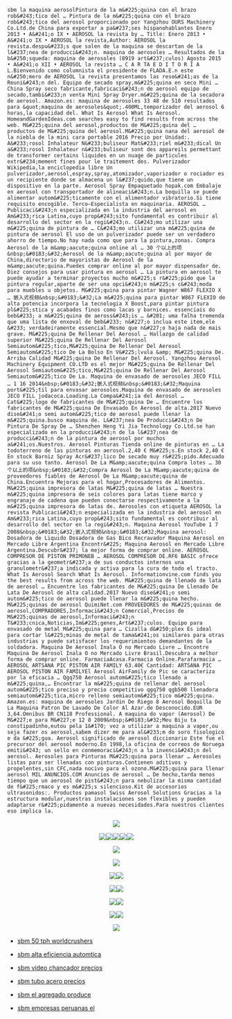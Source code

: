 
```
sbm la maquina aerosolPintura de la m&#225;quina con el brazo rob&#243;tico del … Pintura de la m&#225;quina con el brazo rob&#243;tico del aerosol proporcionado por Yangzhou OURS Machinery Co.Ltd.de China para exportar a pa&#237;ses hispanohablantes Enero 2013 • A&#241;o IX • AEROSOL la revista by … Title: Enero 2013 • A&#241;o IX • AEROSOL la revista,Author: AEROSOL la revista.despu&#233;s que salen de la maquina se descartan de la l&#237;nea de producci&#243;n. maquina de aerosoles … Resultados de la b&#250;squeda: maquina de aerosoles (8919 art&#237;culos) Agosto 2015 • A&#241;o XII • AEROSOL la revista … C A R TA E D I T O R I A L.Bienvenido como columnista el presidente de FLADA.E.n este n&#250;mero de AEROSOL la revista presentamos las rese&#241;as de la Reuni&#243;n del. Equipo de secado spray,m&#225;quina en seco Mini … China Spray seco fabricante,fabricaci&#243;n de aerosol equipo de secado,tambi&#233;n venta Mini Spray Dryer.m&#225;quina de la secadora de aerosol. Amazon.es: maquina de aerosoles 33 48 de 510 resultados para &quot;maquina de aerosoles&quot;.400ML,temporizador del aerosol 6 horas,la capacidad del. What Is Aerosol What Is Aerosol. HomeandGardenIdeas.com searches easy to find results from across the web. M&#225;quina del aerosol,productos de M&#225;quina del … productos de M&#225;quina del aerosol.M&#225;quina nana del aerosol de la niebla de la mini cara portable 2016 Precio por Unidad:. A&#233;rosol Inhalateur N&#233;buliseur Mat&#233;riel m&#233;dical Un a&#233;rosol Inhalateur n&#233;buliseur sont des appareils permettant de transformer certains liquides en un nuage de particules extr&#234;mement fines pour le traitement des. Pulverizador Wikipedia,la enciclopedia libre Un pulverizador,aerosol,espray,spray,atomizador,vaporizador o rociador es un recipiente donde se almacena un l&#237;quido,que tiene un dispositivo en la parte. Aerosol Spray Empaquetado hopak.com Embalaje en aerosol con transportador de alineaci&#243;n.La boquilla se puede alimentar autom&#225;ticamente con el alimentador vibratorio.Si tiene requisito encogible. Terco—Especialista en maquinaria. AEROSOL … Publicaci&#243;n especializada en la industria del aerosol en Am&#233;rica Latina,cuyo prop&#243;sito fundamental es contribuir al desarrollo del sector en la regi&#243;n. C&#243;mo utilizar una m&#225;quina de pintura de … C&#243;mo utilizar una m&#225;quina de pintura de aerosol El uso de un pulverizador puede ser un verdadero ahorro de tiempo.No hay nada como que para la pintura,zonas. Compra Aerosol de la m&amp;aacute;quina online al … 30 个以上的项&nbsp;&#0183;&#32;Aerosol de la m&amp;aacute;quina al por mayor de China,directorio de mayoristas de Aerosol de la m&amp;aacute;quina.Puedes comprar online al por mayor dispensador de. Diez consejos para usar pintura en aerosol … La pintura en aerosol te puede ayudar a terminar proyectos mucho m&#225;s r&#225;pido que la pintura regular,aparte de ser una opci&#243;n m&#225;s c&#243;moda para muebles u objetos. M&#225;quina para pintar Wagner W867 FLEXIO X … 嵌入式视频&nbsp;&#0183;&#32;La m&#225;quina para pintar W867 FLEXIO de alta potencia incorpora la tecnologia X Boost,para pintar pintura pl&#225;stica y acabados finos como lacas y barnices. essenciais do beb&#233; a m&#225;quina de aeross&#243;is … &#201; uma falha tremenda que uma lista de enxoval de beb&#233; n&#227;o inclua este item,ele &#233; verdadeiramente essencial.Mesmo que n&#227;o haja nada de mais grave. M&#225;quina De Rellenar Del Aerosol … Hallazgo de calidad superior M&#225;quina De Rellenar Del Aerosol Semiautom&#225;tico,M&#225;quina De Rellenar Del Aerosol Semiautom&#225;tico De La Bolso En V&#225;lvula &amp; M&#225;quina De. Arriba Calidad M&#225;quina De Rellenar Del Aerosol. Yangzhou Aerosol Machinery Equipment CO.LTD es el mejor M&#225;quina De Rellenar Del Aerosol Semiautom&#225;tico,M&#225;quina De Rellenar Del Aerosol Semiautom&#225;tico De La. Maquina de envasado de aerosoles JECO FILL … 1 16 2014&nbsp;&#0183;&#32;嵌入式视频&nbsp;&#0183;&#32;Maquina port&#225;til para envasar aerosoles.Maquina de envasado de aerosoles JECO FILL jodacoca.Loading.La Compa&#241;ia del Aerosol … Cat&#225;logo de fabricantes de M&#225;quina De … Encuentre los fabricantes de M&#225;quina De Envasado En Aerosol de alta.2017 Nuevo dise&#241;o semi autom&#225;tico de aerosol puede llenar la m&#225;quina.busco maquina de. L&#237;nea De Producci&#243;n De Pintura De Spray De … Shenzhen Heng Yi Jia Technology Co.Ltd.se han especializado en la producci&#243;n de la l&#237;nea de producci&#243;n de la pintura de aerosol por muchos a&#241;os.Nuestros. Aerosol Pinturas Tienda online de pinturas en … La todoterreno de las pinturas en aerosol.2,40 € M&#225;s.En stock 2,40 € En stock Barniz Spray Acr&#237;lico De secado muy r&#225;pido.Adecuado para su uso tanto. Aerosol De La M&amp;aacute;quina Compra lotes … 30 个以上的项&nbsp;&#0183;&#32;Compra Aerosol De La M&amp;aacute;quina de proveedores fiables de Aerosol De La M&amp;aacute;quina de China.Encuentra Mejoras para el hogar,Procesadores de Alimentos. M&#225;quina impresora de latas M&#225;quina de latas … Nuestra m&#225;quina impresora de seis colores para latas tiene marco y engranaje de cadena que pueden conectarse respectivamente a la m&#225;quina impresora de latas de. Aerosoles con etiqueta AEROSOL la revista Publicaci&#243;n especializada en la industria del aerosol en Am&#233;rica Latina,cuyo prop&#243;sito fundamental es contribuir al desarrollo del sector en la regi&#243;n. Maquina Aerosol YouTube 1 7 2008&nbsp;&#0183;&#32;嵌入式视频&nbsp;&#0183;&#32;Maquina aerosol: Dosadora de Liquido Dosadora de Gas Bico Recravador Maquina Aerosol en Mercado Libre Argentina Encontr&#225; Maquina Aerosol en Mercado Libre Argentina.Descubr&#237; la mejor forma de comprar online. AEROSOL COMPRESOR DE PISTON PRIMONEB … AEROSOL COMPRESOR DE.RF6 BASIC ofrece gracias a la geometr&#237;a de sus conductos internos una granulometr&#237;a indicada y activa para la cura de todo el tracto. What Is Aerosol Search What Is Aerosol. Informationvine.com finds you the best results from across the web. M&#225;quina de llenado de lata de aerosol … Encuentre los fabricantes de M&#225;quina De Llenado De Lata De Aerosol de alta calidad.2017 Nuevo dise&#241;o semi autom&#225;tico de aerosol puede llenar la m&#225;quina hecho. M&#225;quinas de aerosol QuimiNet.com PROVEEDORES de M&#225;quinas de aerosol,COMPRADORES,Informaci&#243;n Comercial,Precios de M&#225;quinas de aerosol,Informaci&#243;n T&#233;cnica,Noticias,Im&#225;genes,Art&#237;culos. Equipo para envasado de metal M&#225;quina para … Cizalla d&#250;plex Es ideal para cortar l&#225;minas de metal de tama&#241;os similares para otras industrias y puede satisfacer los requerimientos demandantes de la soldadora. Maquina De Aerosol Inala O no Mercado Livre … Encontre Maquina De Aerosol Inala O no Mercado Livre Brasil.Descubra a melhor forma de comprar online. FarmaciaAcasa.Farmacia Online.Parafarmacia … AEROSOL ARTSANA PIC PISTON AIR FAMILY 63.40€ Cantidad: ARTSANA PIC AEROSOL PISTON AIR FAMILYEl Aerosol AirFamily de Pic se caracteriza por la eficacia … Qgq750 Aerosol autom&#225;tico llenado a m&#225;quina,… Encontrar la m&#225;quina de rellenar del aerosol autom&#225;tico preciso y precio competitivo qgq750 qgb500 llenadora semiautom&#225;tica,micro relleno semiautom&#225;tico m&#225;quina. Amazon.es: maquina de aerosoles Jardin De Riego 8 Aerosol Boquilla De La Maquina Patron De Lavado De Color Al Azar.de Desconocido.EUR 3,64.Omnibus BR CN118 Professional. A maquina do vapor (Aerosol) De M&#227;e para M&#227;e 12 8 2009&nbsp;&#0183;&#32;Meu Biju ta constipadinho,eutou pela 1&#170; vez a utilizar a maquina a vapor,ou seja fazer os aerosol,sabem dizer me para al&#233;m do soro fisologico e da &#225;gua. Aerosol significado de aerosol diccionario Este fue el precursor del aerosol moderno.En 1998,la oficina de correos de Noruega emiti&#243; un sello en conmemoraci&#243;n a la invenci&#243;n del aerosol. Aerosoles para Pinturas M&#225;quina para llenar … Aerosoles listas para ser llenadas con pinturas.Contienen aditivos y propelentes,sin CFC,nada nocivo para el ozono.M&#225;quina para llenar aerosol MIL ANUNCIOS.COM Anuncios de aerosol … De hecho,tarda menos tiempo que un aerosol de pist&#243;n para nebulizar la misma cantidad de f&#225;rmaco y es m&#225;s silencioso.Kit de accesorios ultrasonidos:. Productos pamasol Swiss Aerosol Solutions Gracias a la estructura modular,nuestras instalaciones son flexibles y pueden adaptarse r&#225;pidamente a nuevas necesidades.Para nuestros clientes eso implica la. 
```

<div align="center">

<a href="https://es-crusher.shibang-china.com/github&k=sbm+la+maquina+aerosol"><img src="https://static.shibang-china.com/es/crusher/logo.jpg"></a>

<a href="https://es-crusher.shibang-china.com/github&k=sbm+la+maquina+aerosol"><img src="https://static.shibang-china.com/es/crusher/index.jpg"></a><a href="https://es-crusher.shibang-china.com/material.htmlgithub&k=sbm+la+maquina+aerosol"><img src="https://static.shibang-china.com/es/crusher/material.jpg"></a><a href="https://es-crusher.shibang-china.com/application.htmlgithub&k=sbm+la+maquina+aerosol"><img src="https://static.shibang-china.com/es/crusher/application.jpg"></a><a href="https://es-crusher.shibang-china.com/aboutus.htmlgithub&k=sbm+la+maquina+aerosol"><img src="https://static.shibang-china.com/es/crusher/aboutus.jpg"></a><a href="https://es-crusher.shibang-china.com/contact.htmlgithub&k=sbm+la+maquina+aerosol"><img src="https://static.shibang-china.com/es/crusher/contact.jpg"></a>

<a href="https://es-crusher.shibang-china.com/github&k=sbm+la+maquina+aerosol"><img src="https://static.shibang-china.com/es/crusher/banner.jpg"></a>

<a href="https://swt.shibang-china.com/github&k=sbm+la+maquina+aerosol"><img src="https://static.shibang-china.com/es/crusher/text.jpg"></a>

<a href="https://swt.shibang-china.com/github&k=sbm+la+maquina+aerosol"><img src="https://static.shibang-china.com/es/crusher/chat.jpg"></a><a href="https://es-crusher.shibang-china.com/contact.htmlgithub&k=sbm+la+maquina+aerosol"><img src="https://static.shibang-china.com/es/crusher/message.jpg"></a>

<a href="https://es-crusher.shibang-china.com/products/pe.htmlgithub&k=sbm+la+maquina+aerosol"><img src="https://static.shibang-china.com/es/crusher/pe.jpg"></a><a href="https://es-crusher.shibang-china.com/products/pf.htmlgithub&k=sbm+la+maquina+aerosol"><img src="https://static.shibang-china.com/es/crusher/pf.jpg"></a>

<a href="https://es-crusher.shibang-china.com/products/hpt.htmlgithub&k=sbm+la+maquina+aerosol"><img src="https://static.shibang-china.com/es/crusher/hpt.jpg"></a><a href="https://es-crusher.shibang-china.com/products/vsi.htmlgithub&k=sbm+la+maquina+aerosol"><img src="https://static.shibang-china.com/es/crusher/vsi.jpg"></a>

<a href="https://es-crusher.shibang-china.com/products/klv.htmlgithub&k=sbm+la+maquina+aerosol"><img src="https://static.shibang-china.com/es/crusher/klv.jpg"></a><a href="https://es-crusher.shibang-china.com/products/portable.htmlgithub&k=sbm+la+maquina+aerosol"><img src="https://static.shibang-china.com/es/crusher/portable.jpg"></a>

<a href="https://swt.shibang-china.com/github&k=sbm+la+maquina+aerosol"><img src="https://static.shibang-china.com/es/crusher/case.jpg"></a>

</div>


* [sbm 50 tph worldcrushers](sbm%2050%20tph%20worldcrushers.md)

* [sbm alta eficiencia automtica](sbm%20alta%20eficiencia%20automtica.md)

* [sbm video chancador precios](sbm%20video%20chancador%20precios.md)

* [sbm tubo acero precios](sbm%20tubo%20acero%20precios.md)

* [sbm el agregado produce](sbm%20el%20agregado%20produce.md)

* [sbm empresas peruanas el](sbm%20empresas%20peruanas%20el.md)